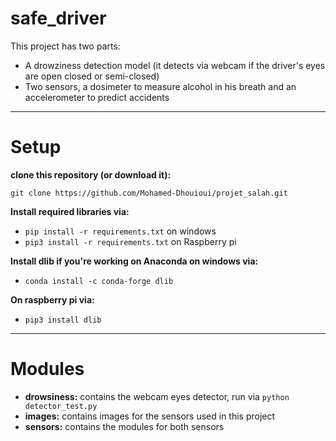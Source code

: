 # safe_driver
This project has two parts:
- A drowziness detection model (it detects via webcam if the driver's eyes are open closed or semi-closed)
- Two sensors, a dosimeter to measure alcohol in his breath and an accelerometer to predict accidents
****  
# Setup

**clone this repository (or download it):**

`git clone https://github.com/Mohamed-Dhouioui/projet_salah.git`

**Install required libraries via:**
- `pip install -r requirements.txt` on windows
- `pip3 install -r requirements.txt` on Raspberry pi

**Install dlib if you're working on Anaconda on windows via:**
- `conda install -c conda-forge dlib `

**On raspberry pi via:**
- `pip3 install dlib`

****
# Modules

- **drowsiness:** contains the webcam eyes detector, run via
`python detector_test.py`
- **images:** contains images for the sensors used in this project
- **sensors:** contains the modules for both sensors
